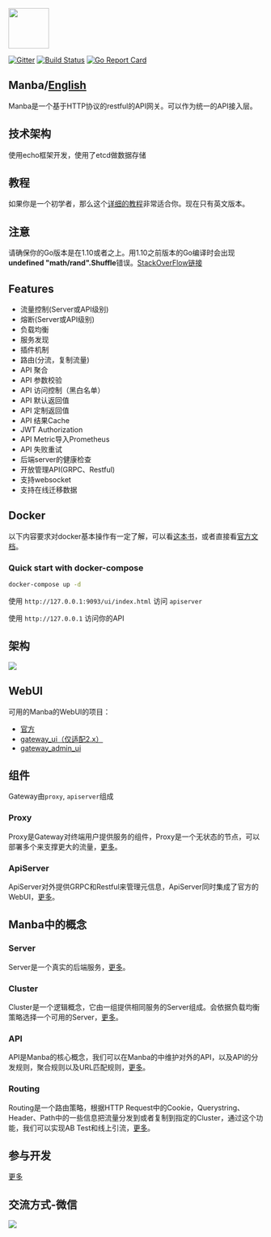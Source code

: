 <img src="./images/logo.png" height=80></img>

[![Gitter](https://badges.gitter.im/fagongzi/gateway.svg)](https://gitter.im/fagongzi/gateway?utm_source=badge&utm_medium=badge&utm_campaign=pr-badge)
[![Build Status](https://api.travis-ci.org/fagongzi/gateway.svg)](https://travis-ci.org/fagongzi/gateway)
[![Go Report Card](https://goreportcard.com/badge/github.com/fagongzi/gateway)](https://goreportcard.com/report/github.com/fagongzi/gateway)

Manba/[English](./README.md)
-------
Manba是一个基于HTTP协议的restful的API网关。可以作为统一的API接入层。

## 技术架构
使用echo框架开发，使用了etcd做数据存储

## 教程
如果你是一个初学者，那么这个[详细的教程](./docs/tutorial.md)非常适合你。现在只有英文版本。

## 注意
请确保你的Go版本是在1.10或者之上。用1.10之前版本的Go编译时会出现**undefined "math/rand".Shuffle**错误。[StackOverFlow链接](https://stackoverflow.com/questions/52172794/getting-undefined-rand-shuffle-in-golang)

## Features
* 流量控制(Server或API级别)
* 熔断(Server或API级别)
* 负载均衡
* 服务发现
* 插件机制
* 路由(分流，复制流量)
* API 聚合
* API 参数校验
* API 访问控制（黑白名单）
* API 默认返回值
* API 定制返回值
* API 结果Cache
* JWT Authorization
* API Metric导入Prometheus
* API 失败重试
* 后端server的健康检查
* 开放管理API(GRPC、Restful)
* 支持websocket
* 支持在线迁移数据

## Docker

以下内容要求对docker基本操作有一定了解，可以看[这本书][2]，或者直接看[官方文档][1]。

### Quick start with docker-compose
```bash
docker-compose up -d
```

使用 `http://127.0.0.1:9093/ui/index.html` 访问 `apiserver`

使用 `http://127.0.0.1` 访问你的API

## 架构
![](./images/arch.png)

## WebUI
可用的Manba的WebUI的项目：
* [官方](https://github.com/fagongzi/gateway-ui-vue)
* [gateway_ui（仅适配2.x）](https://github.com/archfish/gateway_ui)
* [gateway_admin_ui](https://github.com/wilehos/gateway_admin_ui)

## 组件
Gateway由`proxy`, `apiserver`组成

### Proxy
Proxy是Gateway对终端用户提供服务的组件，Proxy是一个无状态的节点，可以部署多个来支撑更大的流量，[更多](./docs-cn/proxy.md)。

### ApiServer
ApiServer对外提供GRPC和Restful来管理元信息，ApiServer同时集成了官方的WebUI，[更多](./docs-cn/apiserver.md)。

## Manba中的概念
### Server
Server是一个真实的后端服务，[更多](./docs-cn/server.md)。

### Cluster
Cluster是一个逻辑概念，它由一组提供相同服务的Server组成。会依据负载均衡策略选择一个可用的Server，[更多](./docs-cn/cluster.md)。

### API
API是Manba的核心概念，我们可以在Manba的中维护对外的API，以及API的分发规则，聚合规则以及URL匹配规则，[更多](./docs-cn/api.md)。

### Routing
Routing是一个路由策略，根据HTTP Request中的Cookie，Querystring、Header、Path中的一些信息把流量分发到或者复制到指定的Cluster，通过这个功能，我们可以实现AB Test和线上引流，[更多](./docs-cn/routing.md)。

## 参与开发
[更多](./docs-cn/build.md)

## 交流方式-微信
![](./images/qr.jpg)

[1]: https://docs.docker.com/ "Docker Documentation"
[2]: https://github.com/yeasy/docker_practice "docker_practice"
